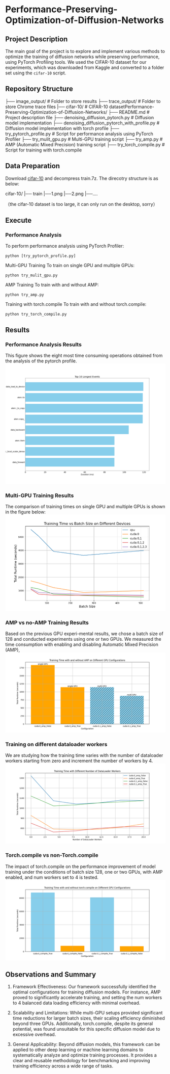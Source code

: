 # Performance-Preserving-Optimization-of-Diffusion-Networks

## Project Description
The main goal of the project is to explore and implement various methods to optimize the training of diffusion networks while preserving performance, using PyTorch Profiling tools. We used the CIFAR-10 dataset for our experiments, which was downloaded from Kaggle and converted to a folder set using the `cifar-10` script.

## Repository Structure

├── image_output/ # Folder to store results 
├── trace_output/ # Folder to store Chrome trace files 
|── cifar-10/ # CIFAR-10 datasetPerformance-Preserving-Optimization-of-Diffusion-Networks/ ├── README.md # Project description file 
├── denoising_diffusion_pytorch.py # Diffusion model implementation 
├── denoising_diffusion_pytorch_with_profile.py # Diffusion model implementation with torch profile
├── try_pytorch_profile.py # Script for performance analysis using PyTorch Profiler 
├── try_mulit_gpu.py # Multi-GPU training script 
├── try_amp.py # AMP (Automatic Mixed Precision) training script
├── try_torch_compile.py # Script for training with torch.compile 

## Data Preparation
Download [cifar-10](https://www.kaggle.com/c/cifar-10/) and decompress train.7z. The direcotry structure is as below:

cifar-10/
|── train
    |──1.png
    |──2.png
    |──....

（the cifar-10 dataset is too large, it can only run on the desktop, sorry）

## Execute 

### Performance Analysis
To perform performance analysis using PyTorch Profiler:
```
python [try_pytorch_profile.py]
```
Multi-GPU Training
To train on single GPU and multiple GPUs:
```
python try_mulit_gpu.py
```

AMP Training
To train with and without AMP:
```
python try_amp.py
```

Training with torch.compile
To train with and without torch.compile:
```
python try_torch_compile.py
```

## Results
### Performance Analysis Results
This figure shows the eight most time consuming operations obtained from the analysis of the pytorch profile.
![](./image_output/top_10_longest_events.png)


### Multi-GPU Training Results
The comparison of training times on single GPU and multiple GPUs is shown in the figure below:
![](./image_output/training_time_vs_batch_size.png)


### AMP vs no-AMP Training Results
Based on the previous GPU experi-mental results, we chose a batch size of 128 and conducted experiments using one or two GPUs. We measured the time consumption with enabling and disabling Automatic Mixed Precision (AMP),
![](./image_output/training_time_with_amp.png)

### Training on different dataloader workers
We are studying how the training time varies with the number of dataloader workers starting from zero and increment the number of workers by 4.
![](./image_output/training_time_vs_num_workers.png)


### Torch.compile vs non-Torch.compile
The impact of torch.compile on the performance improvement of model training under the conditions of batch size 128, one or two GPUs, with AMP enabled, and
num workers set to 4 is tested.
![](./image_output/training_time_via_torch_compile.png)


## Observations and Summary

1) Framework Effectiveness: Our framework successfully identified the optimal configurations for training diffusion models. For instance, AMP proved to significantly accelerate training, and setting the num workers to 4 balanced data loading efficiency with minimal overhead. 

2) Scalability and Limitations: While multi-GPU setups provided significant time reductions for larger batch sizes, their scaling efficiency diminished beyond three GPUs. Additionally, torch.compile, despite its general potential, was found unsuitable for this specific diffusion model due to excessive overhead.

3) General Applicability: Beyond diffusion models, this framework can be applied to other deep learning or machine learning domains to systematically analyze and optimize training processes. It provides a clear and reusable methodology for benchmarking and improving training efficiency across a wide range of tasks.
